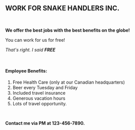 ## WORK FOR SNAKE HANDLERS INC.


<br />

**We offer the best jobs with the best benefits on the globe!**

You can work for us for free!

*That's right.  I said __FREE__*





<br />










#### Employee Benefits:

1. Free Health Care (only at our Canadian headquarters)
2. Beer every Tuesday and Friday
3. Included travel insurance
4. Generous vacation hours
5. Lots of travel opportunity.


<br />


__Contact me via PM at 123-456-7890.__